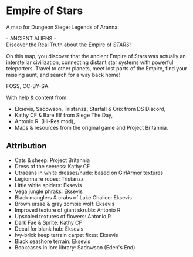 # Empire of Stars

A map for Dungeon Siege: Legends of Aranna.

\- ANCIENT ALIENS -\
Discover the Real Truth about the Empire of *STARS*!

On this map, you discover that the ancient Empire of Stars was actually an interstellar civilization, connecting distant star systems with powerful teleporters. Travel to other planets, meet lost parts of the Empire, find your missing aunt, and search for a way back home!

FOSS, CC-BY-SA.

With help & content from:
- Eksevis, Sadowson, Tristanzz, Starfall & Orix from DS Discord,
- Kathy CF & Bare Elf from Siege The Day,
- Antonio R. (Hi-Res mod),
- Maps & resources from the original game and Project Britannia.

## Attribution

- Cats & sheep: Project Britannia
- Dress of the seeress: Kathy CF
- Utraeans in white dresses/nude: based on GirlArmor textures
- Legionnaire robes: Tristanzz
- Little white spiders: Eksevis
- Vega jungle phraks: Eksevis
- Black manglers & crabs of Lake Chalice: Eksevis
- Brown ursae & gray zombie wolf: Eksevis
- Improved texture of giant skrubb: Antonio R
- Upscaled textures of flowers: Antonio R
- Dark Fae & Sprite: Kathy CF
- Decal for blank hub: Eksevis
- Ivy-brick keep terrain carpet fixes: Eksevis
- Black seashore terrain: Eksevis
- Bookcases in lore library: Sadowson (Eden's End)
